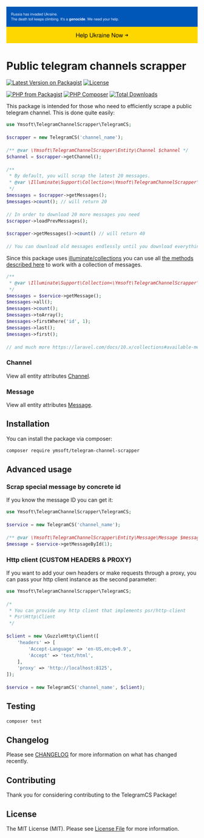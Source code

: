 [![Stand With Ukraine](https://raw.githubusercontent.com/vshymanskyy/StandWithUkraine/main/banner2-direct.svg)](https://vshymanskyy.github.io/StandWithUkraine/)
# Public telegram channels scrapper

[![Latest Version on Packagist](https://img.shields.io/packagist/v/ymsoft/telegram-channel-scrapper.svg?style=for-the-badge)](https://packagist.org/packages/ymsoft/telegram-channel-scrapper)
[![License](https://img.shields.io/github/license/ymsft/telegram-channel-scrapper?style=for-the-badge)](https://github.com/ymsft/telegram-channel-scrapper/blob/master/LICENSE.md)

[![PHP from Packagist](https://img.shields.io/packagist/php-v/ymsoft/telegram-channel-scrapper?style=flat-square)](https://packagist.org/packages/ymsoft/telegram-channel-scrapper)
[![PHP Composer](https://github.com/ymsft/telegram-channel-scrapper/actions/workflows/php.yml/badge.svg?branch=master)](https://github.com/ymsft/telegram-channel-scrapper/actions/workflows/php.yml)
[![Total Downloads](https://img.shields.io/packagist/dt/ymsoft/telegram-channel-scrapper.svg?style=flat-square)](https://packagist.org/packages/ymsoft/telegram-channel-scrapper)

This package is intended for those who need to efficiently scrape a public telegram channel.
This is done quite easily:
```php
use Ymsoft\TelegramChannelScrapper\TelegramCS;

$scrapper = new TelegramCS('channel_name');

/** @var \Ymsoft\TelegramChannelScrapper\Entity\Channel $channel */
$channel = $scrapper->getChannel();

/** 
 * By default, you will scrap the latest 20 messages.
 * @var \Illuminate\Support\Collection<\Ymsoft\TelegramChannelScrapper\Entity\Message\Message> $messages 
 */
$messages = $scrapper->getMessages();
$messages->count(); // will return 20

// In order to download 20 more messages you need
$scrapper->loadPrevMessages();

$scrapper->getMessages()->count() // will return 40

// You can download old messages endlessly until you download everything.
```

Since this package uses [illuminate/collections](https://github.com/illuminate/collections) you can use all [the methods described here](https://laravel.com/docs/10.x/collections#available-methods) to work with a collection of messages. 

```php
/** 
 * @var \Illuminate\Support\Collection<\Ymsoft\TelegramChannelScrapper\Entity\Message\Message> $messages 
 */
$messages = $service->getMessage();
$messages->all();
$messages->count();
$messages->toArray();
$messages->firstWhere('id', 1);
$messages->last();
$messages->first();

// and much more https://laravel.com/docs/10.x/collections#available-methods
```

### Channel
View all entity attributes [Channel](src/Entity/Channel.php). 

### Message
View all entity attributes [Message](src/Entity/Message/Message.php).

## Installation

You can install the package via composer:

``` bash
composer require ymsoft/telegram-channel-scrapper
```

## Advanced usage

### Scrap special message by concrete id
If you know the message ID you can get it:
```php
use Ymsoft\TelegramChannelScrapper\TelegramCS;

$service = new TelegramCS('channel_name');

/** @var \Ymsoft\TelegramChannelScrapper\Entity\Message\Message $message */
$message = $service->getMessageById(1);
```

### Http client (CUSTOM HEADERS & PROXY)
If you want to add your own headers or make requests through a proxy, you can pass your http client instance as the second parameter:
```php
use Ymsoft\TelegramChannelScrapper\TelegramCS;

/*
 * You can provide any http client that implements psr/http-client
 * Psr\Http\Client
 */
 
$client = new \GuzzleHttp\Client([
    'headers' => [
        'Accept-Language' => 'en-US,en;q=0.9',
        'Accept' => 'text/html',
    ],
    'proxy' => 'http://localhost:8125',
]);

$service = new TelegramCS('channel_name', $client);
```

## Testing

``` bash
composer test
```

## Changelog

Please see [CHANGELOG](https://github.com/ymsft/telegram-channel-scrapper/releases) for more information on what has changed recently.

## Contributing

Thank you for considering contributing to the TelegramCS Package!

## License

The MIT License (MIT). Please see [License File](LICENSE.md) for more information.